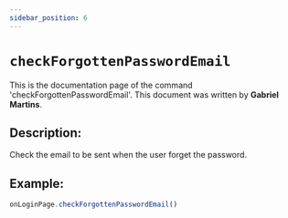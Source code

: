 ```yaml
---
sidebar_position: 6
---
```


# `checkForgottenPasswordEmail`

This is the documentation page of the command 'checkForgottenPasswordEmail'. This document was written by **Gabriel Martins**.

## Description:

Check the email to be sent when the user forget the password.

## Example:

```js
onLoginPage.checkForgottenPasswordEmail()
```